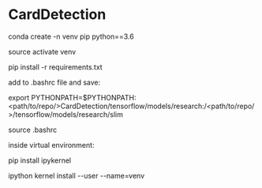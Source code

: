 # CardDetection

conda create -n venv pip python==3.6

source activate venv

pip install -r requirements.txt

add to .bashrc file and save:

export PYTHONPATH=$PYTHONPATH:<path/to/repo/>CardDetection/tensorflow/models/research:/<path/to/repo/>/tensorflow/models/research/slim

source .bashrc

inside virtual environment:

pip install ipykernel

ipython kernel install --user --name=venv
